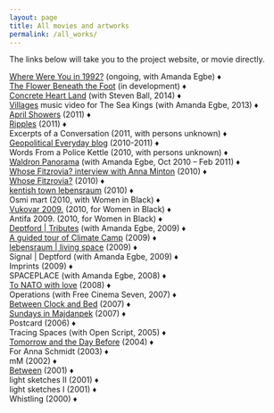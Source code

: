 ```yaml
---
layout: page
title: All movies and artworks
permalink: /all_works/
---
```


The links below will take you to the project website, or movie directly.

[Where Were You in 1992?](http://1992.maydayrooms.org) (ongoing, with Amanda Egbe) ♦  
[The Flower Beneath the Foot](http://www.the-flower-beneath-the-foot.com/) (in development) ♦  
[Concrete Heart Land](http://concreteheartland.info) (with Steven Ball, 2014) ♦  
[Villages](https://www.youtube.com/watch?v=4qBcCHTn-ic) music video for The Sea Kings (with Amanda Egbe, 2013) ♦  
[April Showers](https://rosedetivoli.github.io/april_showers/) (2011) ♦  
[Ripples](https://rosedetivoli.github.io/april_showers/) (2011) ♦  
Excerpts of a Conversation (2011, with persons unknown) ♦  
[Geopolitical Everyday blog](https://geopoliticaleveryday.wordpress.com/) (2010-2011) ♦  
Words From a Police Kettle (2010, with persons unknown) ♦  
[Waldron Panorama](https://rosedetivoli.github.io/waldron/) (with Amanda Egbe, Oct 2010 – Feb 2011) ♦  
[Whose Fitzrovia? interview with Anna Minton](https://rosedetivoli.github.io/april_showers/) (2010) ♦  
[Whose Fitzrovia?](https://rosedetivoli.github.io/april_showers/) (2010) ♦  
[kentish town lebensraum](https://rosedetivoli.github.io/ktlebensraum/) (2010) ♦  
Osmi mart (2010, with Women in Black) ♦  
[Vukovar 2009.](https://rosedetivoli.github.io/vukovar/) (2010, for Women in Black) ♦  
Antifa 2009. (2010, for Women in Black) ♦  
[Deptford | Tributes](http://www.deptfordtributes.co.uk/) (with Amanda Egbe, 2009) ♦  
[A guided tour of Climate Camp](https://www.youtube.com/watch?v=rLQRGaEfJ2A) (2009) ♦  
[lebensraum | living space](https://rosedetivoli.github.io/lebensraum/) (2009) ♦  
Signal | Deptford (with Amanda Egbe, 2009) ♦  
Imprints (2009) ♦  
SPACEPLACE (with Amanda Egbe, 2008) ♦  
[To NATO with love](https://rosedetivoli.github.io/nato/) (2008) ♦  
Operations (with Free Cinema Seven, 2007) ♦  
[Between Clock and Bed](http://www.studycollection.org.uk/works/between-clock-and-bed) (2007) ♦  
[Sundays in Majdanpek](http://www.studycollection.co.uk/sundaysinmajdanpek/) (2007) ♦  
Postcard (2006) ♦  
Tracing Spaces (with Open Script, 2005) ♦  
[Tomorrow and the Day Before](https://rosedetivoli.github.io/tadb/) (2004) ♦  
For Anna Schmidt (2003) ♦  
mM (2002) ♦  
[Between](https://rosedetivoli.github.io/between/) (2001) ♦  
light sketches II (2001) ♦  
light sketches I (2001) ♦  
Whistling (2000) ♦  
